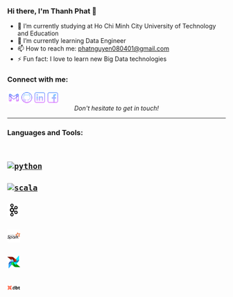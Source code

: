 ### Hi there, I'm Thanh Phat 👋

- 🔭 I’m currently studying at Ho Chi Minh City University of Technology and Education
- 🌱 I’m currently learning Data Engineer
- 📫 How to reach me: phatnguyen080401@gmail.com
- ⚡ Fun fact: I love to learn new Big Data technologies 

### Connect with me:

[<img align="left" alt="Phat | Gmail" height="30px" src="./SocialLogo/Gmail.png" />][gmail]
[<img align="left" alt="Phat | Github" height="30px" src="./SocialLogo/Github.png" />][github]
[<img align="left" alt="Phat | LinkedIn" height="30px" src="./SocialLogo/Linkedin.png" />][linkedin]
[<img align="left" alt="Phat | Facebook" height="30px" src="./SocialLogo/Facebook.png" />][facebook]

<br />
<p align=center>
<em>Don't hesitate to get in touch!</em>
</p>

---

### Languages and Tools:

[<code>
<img alt="python" width="30px" src="https://img.icons8.com/color/96/000000/python--v1.png">
</code>](https://www.python.org/)
[<code>
<img alt="scala" width="30px" src="https://img.icons8.com/external-tal-revivo-color-tal-revivo/96/000000/external-scala-a-general-purpose-programming-language-with-strong-static-type-system-logo-color-tal-revivo.png">
</code>](https://www.scala-lang.org/)
[<code>
<img alt="kafka" width="30px" src="./Icons/apache-kafka.png">
</code>](https://kafka.apache.org/)
[<code>
<img alt="kafka" width="30px" src="./Icons/apache-spark.png">
</code>](https://spark.apache.org/)
[<code>
<img alt="kafka" width="30px" src="./Icons/apache-airflow.png">
</code>](https://airflow.apache.org/)
[<code>
<img alt="kafka" width="30px" src="./Icons/dbt-tool.png">
</code>](https://www.getdbt.com/)
---

[gmail]: phatnguyen080401@gmail.com
[github]: https://github.com/phatnguyen080401
[linkedin]: https://www.linkedin.com/in/th%C3%A0nh-ph%C3%A1t-nguy%E1%BB%85n-0bba27217/
[facebook]: https://www.facebook.com/thanhphat.nguyen.182/